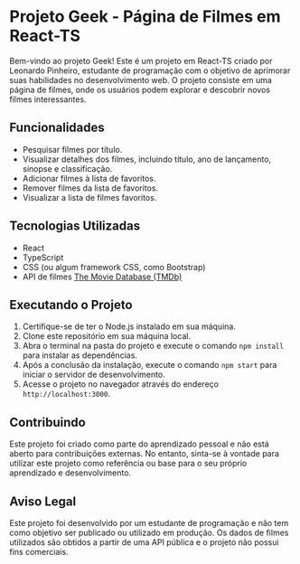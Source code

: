 # Projeto Geek - Página de Filmes em React-TS

Bem-vindo ao projeto Geek! Este é um projeto em React-TS criado por Leonardo Pinheiro, estudante de programação com o objetivo de aprimorar suas habilidades no desenvolvimento web. O projeto consiste em uma página de filmes, onde os usuários podem explorar e descobrir novos filmes interessantes.

## Funcionalidades

- Pesquisar filmes por título.
- Visualizar detalhes dos filmes, incluindo título, ano de lançamento, sinopse e classificação.
- Adicionar filmes à lista de favoritos.
- Remover filmes da lista de favoritos.
- Visualizar a lista de filmes favoritos.

## Tecnologias Utilizadas

- React
- TypeScript
- CSS (ou algum framework CSS, como Bootstrap)
- API de filmes [The Movie Database (TMDb)](https://www.themoviedb.org/)

## Executando o Projeto

1. Certifique-se de ter o Node.js instalado em sua máquina.
2. Clone este repositório em sua máquina local.
3. Abra o terminal na pasta do projeto e execute o comando `npm install` para instalar as dependências.
4. Após a conclusão da instalação, execute o comando `npm start` para iniciar o servidor de desenvolvimento.
5. Acesse o projeto no navegador através do endereço `http://localhost:3000`.

## Contribuindo

Este projeto foi criado como parte do aprendizado pessoal e não está aberto para contribuições externas. No entanto, sinta-se à vontade para utilizar este projeto como referência ou base para o seu próprio aprendizado e desenvolvimento.

## Aviso Legal

Este projeto foi desenvolvido por um estudante de programação e não tem como objetivo ser publicado ou utilizado em produção. Os dados de filmes utilizados são obtidos a partir de uma API pública e o projeto não possui fins comerciais.

